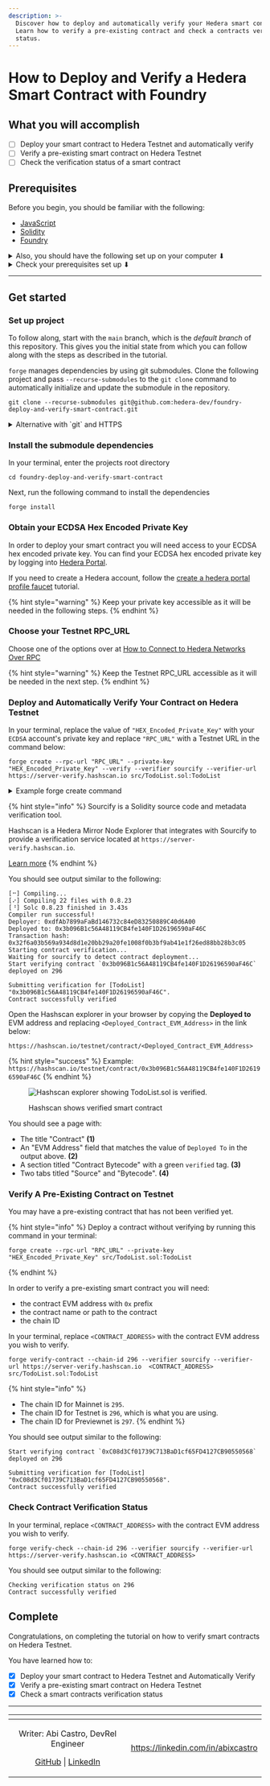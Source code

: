 ```yaml
---
description: >-
  Discover how to deploy and automatically verify your Hedera smart contract.
  Learn how to verify a pre-existing contract and check a contracts verification
  status.
---
```


# How to Deploy and Verify a Hedera Smart Contract with Foundry

## What you will accomplish

* [ ] Deploy your smart contract to Hedera Testnet and automatically verify
* [ ] Verify a pre-existing smart contract on Hedera Testnet
* [ ] Check the verification status of a smart contract

## Prerequisites

Before you begin, you should be familiar with the following:

* [JavaScript](https://developer.mozilla.org/en-US/docs/Web/JavaScript)
* [Solidity](https://docs.soliditylang.org/en/latest/)
* [Foundry](https://book.getfoundry.sh/)

<details>

<summary>Also, you should have the following set up on your computer ⬇</summary>

* [x] `git` installed
  * Minimum version: 2.37
  * Recommended: [Install Git (Github)](https://github.com/git-guides/install-git)
* [x] A code editor or IDE
  * Recommended: [VS Code. Install VS Code (Visual Studio)](https://code.visualstudio.com/docs/setup/setup-overview)
* [x] NodeJs + npm installed
  * Minimum version of NodeJs: 18
  * Minimum version of npm: 9.5
  * Recommended for Linux & Mac: [nvm](https://github.com/nvm-sh/nvm)
  * Recommended for Windows: [nvm-windows](https://github.com/coreybutler/nvm-windows)
* [x] foundry `forge` and `cast` installed
  * `forge` Minimum version: 0.2.0 (3cdee82 2024-02-15T00:19:38.655803000Z)
  * `cast` Minimum version: 0.2.0 (3cdee82 2024-02-15T00:19:38.543163000Z)

</details>

<details>

<summary>Check your prerequisites set up ⬇</summary>

Open your terminal, and enter the following commands.

```shell
git --version
code --version
node --version
npm --version
forge --version
cast --version
```

Each of these commands should output some text that includes a version number, for example:

```
git --version
git version 2.39.2 (Apple Git-143)

code --version
1.81.1
6c3e3dba23e8fadc360aed75ce363ba185c49794
arm64

node --version
v20.6.1

npm --version
9.8.1

forge --version
0.2.0 (3cdee82 2024-02-15T00:19:38.655803000Z)

cast --version
0.2.0 (3cdee82 2024-02-15T00:19:38.543163000Z)

```

If the output contains text similar to `command not found`, please install that item.

</details>

***

## Get started

### Set up project

To follow along, start with the `main` branch, which is the _default branch_ of this repository. This gives you the initial state from which you can follow along with the steps as described in the tutorial.

`forge` manages dependencies by using git submodules. Clone the following project and pass `--recurse-submodules` to the `git clone` command to automatically initialize and update the submodule in the repository.

```shell
git clone --recurse-submodules git@github.com:hedera-dev/foundry-deploy-and-verify-smart-contract.git
```

<details>

<summary>Alternative with `git` and HTTPS</summary>

If you haven't [configured SSH](https://docs.github.com/en/authentication/connecting-to-github-with-ssh) to work with `git`, you may wish use this command instead:

```shell
git clone --recurse-submodules https://github.com/hedera-dev/foundry-deploy-and-verify-smart-contract.git
```

</details>

### Install the submodule dependencies

In your terminal, enter the projects root directory

```shell
cd foundry-deploy-and-verify-smart-contract  
```

Next, run the following command to install the dependencies

```shell
forge install
```

### Obtain your ECDSA Hex Encoded Private Key

In order to deploy your smart contract you will need access to your ECDSA hex encoded private key. You can find your ECDSA hex encoded private key by logging into [Hedera Portal](https://portal.hedera.com).

If you need to create a Hedera account, follow the [create a hedera portal profile faucet](https://docs.hedera.com/hedera/getting-started/introduction#create-hedera-portal-profile-faucet) tutorial.

{% hint style="warning" %}
Keep your private key accessible as it will be needed in the following steps.
{% endhint %}

### Choose your Testnet RPC\_URL

Choose one of the options over at [How to Connect to Hedera Networks Over RPC](https://docs.hedera.com/hedera/tutorials/more-tutorials/json-rpc-connections)

{% hint style="warning" %}
Keep the Testnet RPC\_URL accessible as it will be needed in the next step.
{% endhint %}

### Deploy and Automatically Verify Your Contract on Hedera Testnet

In your terminal, replace the value of `"HEX_Encoded_Private_Key"` with your `ECDSA` account's private key and replace `"RPC_URL"` with a Testnet URL in the command below:

```shell
forge create --rpc-url "RPC_URL" --private-key "HEX_Encoded_Private_Key" --verify --verifier sourcify --verifier-url https://server-verify.hashscan.io src/TodoList.sol:TodoList
```

<details>

<summary>Example forge create command</summary>

```shell
forge create --rpc-url https://testnet.hashio.io/api --private-key 0x348ce564d427a3317b6536bbcff9290d69395b06ed6c486954e971d960fe87ac --verify --verifier sourcify --verifier-url https://server-verify.hashscan.io src/TodoList.sol:TodoList
```

</details>

{% hint style="info" %}
Sourcify is a Solidity source code and metadata verification tool.

Hashscan is a Hedera Mirror Node Explorer that integrates with Sourcify to provide a verification service located at `https://server-verify.hashscan.io`.

[Learn more](https://docs.hedera.com/hedera/core-concepts/smart-contracts/verifying-smart-contracts-beta)
{% endhint %}

You should see output similar to the following:

```
[⠒] Compiling...
[⠔] Compiling 22 files with 0.8.23
[⠘] Solc 0.8.23 finished in 3.43s
Compiler run successful!
Deployer: 0xdfAb7899aFaBd146732c84eD83250889C40d6A00
Deployed to: 0x3b096B1c56A48119CB4fe140F1D26196590aF46C
Transaction hash: 0x32f6a03b569a934d8d1e20bb29a20fe1008f0b3bf9ab41e1f26ed88bb28b3c05
Starting contract verification...
Waiting for sourcify to detect contract deployment...
Start verifying contract `0x3b096B1c56A48119CB4fe140F1D26196590aF46C` deployed on 296

Submitting verification for [TodoList] "0x3b096B1c56A48119CB4fe140F1D26196590aF46C".
Contract successfully verified
```

Open the Hashscan explorer in your browser by copying the **Deployed to** EVM address and replacing `<Deployed_Contract_EVM_Address>` in the link below:

```
https://hashscan.io/testnet/contract/<Deployed_Contract_EVM_Address>
```

{% hint style="success" %}
Example: `https://hashscan.io/testnet/contract/0x3b096B1c56A48119CB4fe140F1D26196590aF46C`
{% endhint %}

<figure><img src="../../../../.gitbook/assets/contract-verified-foundry.svg" alt="Hashscan explorer showing TodoList.sol is verified."><figcaption><p>Hashscan shows verified smart contract</p></figcaption></figure>

You should see a page with:

* The title "Contract" **(1)**
* An "EVM Address" field that matches the value of `Deployed To` in the output above. **(2)**
* A section titled "Contract Bytecode" with a green `verified` tag. **(3)**
* Two tabs titled "Source" and "Bytecode". **(4)**

### Verify A Pre-Existing Contract on Testnet

You may have a pre-existing contract that has not been verified yet.

{% hint style="info" %}
Deploy a contract without verifying by running this command in your terminal:

```shell
forge create --rpc-url "RPC_URL" --private-key "HEX_Encoded_Private_Key" src/TodoList.sol:TodoList
```
{% endhint %}

In order to verify a pre-existing smart contract you will need:

* the contract EVM address with `0x` prefix
* the contract name or path to the contract
* the chain ID

In your terminal, replace `<CONTRACT_ADDRESS>` with the contract EVM address you wish to verify.

```shell
forge verify-contract --chain-id 296 --verifier sourcify --verifier-url https://server-verify.hashscan.io  <CONTRACT_ADDRESS> src/TodoList.sol:TodoList
```

{% hint style="info" %}
* The chain ID for Mainnet is `295`.
* The chain ID for Testnet is `296`, which is what you are using.
* The chain ID for Previewnet is `297`.
{% endhint %}

You should see output similar to the following:

```
Start verifying contract `0xC08d3Cf01739C713BaD1cf65FD4127CB90550568` deployed on 296

Submitting verification for [TodoList] "0xC08d3Cf01739C713BaD1cf65FD4127CB90550568".
Contract successfully verified
```

### Check Contract Verification Status

In your terminal, replace `<CONTRACT_ADDRESS>` with the contract EVM address you wish to verify.

```shell
forge verify-check --chain-id 296 --verifier sourcify --verifier-url https://server-verify.hashscan.io <CONTRACT_ADDRESS>
```

You should see output similar to the following:

```
Checking verification status on 296
Contract successfully verified
```

## Complete

Congratulations, on completing the tutorial on how to verify smart contracts on Hedera Testnet.

You have learned how to:

* [x] Deploy your smart contract to Hedera Testnet and Automatically Verify
* [x] Verify a pre-existing smart contract on Hedera Testnet
* [x] Check a smart contracts verification status

***

<table data-card-size="large" data-view="cards"><thead><tr><th align="center"></th><th data-hidden data-card-target data-type="content-ref"></th></tr></thead><tbody><tr><td align="center"><p>Writer: Abi Castro, DevRel Engineer</p><p><a href="https://github.com/a-ridley">GitHub</a> | <a href="https://linkedin.com/in/abixcastro">LinkedIn</a></p></td><td><a href="https://linkedin.com/in/abixcastro">https://linkedin.com/in/abixcastro</a></td></tr></tbody></table>
